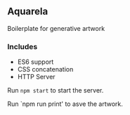 ## Aquarela

Boilerplate for generative artwork

### Includes
* ES6 support
* CSS concatenation
* HTTP Server

Run `npm start` to start the server.

Run `npm run print' to asve the artwork.

